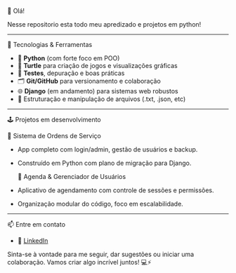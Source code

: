  👋 Olá!

 Nesse repositorio esta todo meu apredizado e projetos em python!

---

 🧰 Tecnologias & Ferramentas

  - 🐍 **Python** (com forte foco em POO)
- 🐢 **Turtle** para criação de jogos e visualizações gráficas
- 🧪 **Testes**, depuração e boas práticas
- 🗂️ **Git/GitHub** para versionamento e colaboração
- 🌐 **Django** (em andamento) para sistemas web robustos
- 📁 Estruturação e manipulação de arquivos (.txt, .json, etc)

---

 🕹️ Projetos em desenvolvimento
 
   🧠 Sistema de Ordens de Serviço
- App completo com login/admin, gestão de usuários e backup.
- Construído em Python com plano de migração para Django.

   📅 Agenda & Gerenciador de Usuários
- Aplicativo de agendamento com controle de sessões e permissões.
- Organização modular do código, foco em escalabilidade.

---

   📫 Entre em contato

- 💼 [LinkedIn](https://www.linkedin.com/in/heitorobaraujo/)

Sinta-se à vontade para me seguir, dar sugestões ou iniciar uma colaboração. Vamos criar algo incrível juntos! 💻⚡

